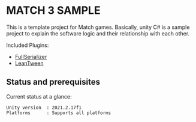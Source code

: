 # MATCH 3 SAMPLE

This is a template project for Match games. Basically, unity C# is a sample project to explain the software logic and their relationship with each other.

Included Plugins:
- [FullSerializer](https://github.com/jacobdufault/fullserializer)
- [LeanTween](https://assetstore.unity.com/packages/tools/animation/leantween-3595)

## Status and prerequisites
Current status at a glance:
```
Unity version  : 2021.2.17f1
Platforms      : Supports all platforms
```
